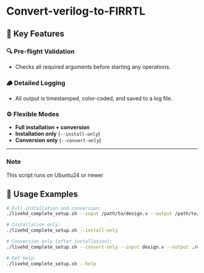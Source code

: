 # Convert-verilog-to-FIRRTL


## 🎯 Key Features

### 🔍 Pre-flight Validation
- Checks all required arguments before starting any operations.

### 🪵 Detailed Logging
- All output is timestamped, color-coded, and saved to a log file.

### ⚙️ Flexible Modes
- **Full installation + conversion**
- **Installation only** (`--install-only`)
- **Conversion only** (`--convert-only`)


---
### Note
This script runs on Ubuntu24 or newer

## 📖 Usage Examples

```bash
# Full installation and conversion:
./livehd_complete_setup.sh --input /path/to/design.v --output /path/to/output

# Installation only:
./livehd_complete_setup.sh --install-only

# Conversion only (after installation):
./livehd_complete_setup.sh --convert-only --input design.v --output ./out

# Get help:
./livehd_complete_setup.sh --help
